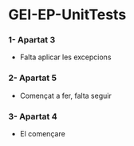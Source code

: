 # GEI-EP-UnitTests

### 1- Apartat 3

- Falta aplicar les excepcions

### 2- Apartat 5

- Començat a fer, falta seguir

### 3- Apartat 4

- El començare
